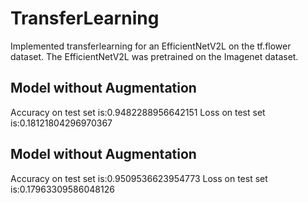 # TransferLearning

Implemented transferlearning for an EfficientNetV2L on the tf.flower dataset. The EfficientNetV2L was pretrained on the Imagenet dataset. 

## Model without Augmentation

Accuracy on test set is:0.9482288956642151
Loss on test set is:0.18121804296970367


## Model without Augmentation

Accuracy on test set is:0.9509536623954773
Loss on test set is:0.17963309586048126



